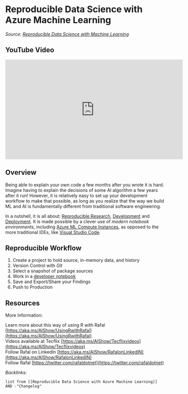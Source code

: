 # Reproducible Data Science with Azure Machine Learning

*Source: [Reproducible Data Science with Machine Learning](https://www.youtube.com/watch?v=NyWOfYKScUk)*

## YouTube Video

<iframe width="560" height="315" src="https://www.youtube.com/embed/NyWOfYKScUk" title="YouTube video player" frameborder="0" allow="accelerometer; autoplay; clipboard-write; encrypted-media; gyroscope; picture-in-picture" allowfullscreen></iframe>

## Overview

Being able to explain your own code a few months after you wrote it is hard. Imagine having to explain the decisions of some AI algorithm a few years after it run! However, it is relatively easy to set up your development workflow to make that possible, as long as you realize that the way we build ML and AI is fundamentally different from traditional software engineering. 

In a nutshell, it is all about: [Reproducible Research](Reproducible%20Research.md), [Development](../2-Areas/MOCs/Development.md) and [Deployment](Deployment.md). It is made possible by a clever use of *modern notebook environments*, including [Azure ML Compute Instances](../3-Resources/Tools/Developer%20Tools/Cloud%20Services/Azure/Azure%20ML%20Compute%20Instances.md), as opposed to the more traditional IDEs, like [Visual Studio Code](../3-Resources/Tools/Developer%20Tools/IDE/Visual%20Studio%20Code.md). 

## Reproducible Workflow

1. Create a project to hold source, in-memory data, and history
1. Version Control with *Git*
1. Select a snapshot of package sources
1. Work in a [developer notebook](Developer%20Notebooks.md)
1. Save and Export/Share your Findings
1. Push to Production

## Resources

More Information:

Learn more about this way of using R with Rafal [https://aka.ms/AIShow/UsingRwithRafal](https://aka.ms/AIShow/UsingRwithRafal)  
Videos available at Tecflix [https://aka.ms/AIShow/Tecflixvideos](https://aka.ms/AIShow/Tecflixvideos)  
Follow Rafal on LinkedIn [https://aka.ms/AIShow/RafalonLinkedIN](https://aka.ms/AIShow/RafalonLinkedIN)  
Follow Rafal [https://twitter.com/rafaldotnet](https://twitter.com/rafaldotnet)

*Backlinks:*

````dataview
list from [[Reproducible Data Science with Azure Machine Learning]] AND -"Changelog"
````
